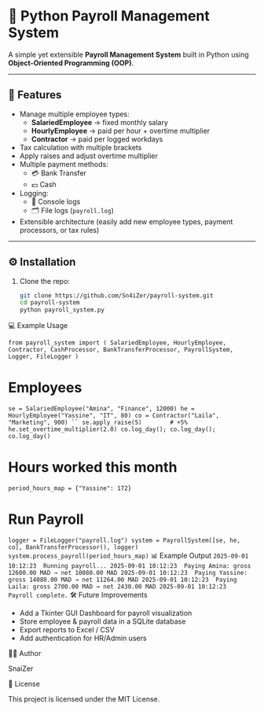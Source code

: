 # 🧾 Python Payroll Management System

A simple yet extensible **Payroll Management System** built in Python using **Object-Oriented Programming (OOP)**.

---

## 🚀 Features
- Manage multiple employee types:
  - **SalariedEmployee** → fixed monthly salary
  - **HourlyEmployee** → paid per hour + overtime multiplier
  - **Contractor** → paid per logged workdays
- Tax calculation with multiple brackets
- Apply raises and adjust overtime multiplier
- Multiple payment methods:
  - 💳 Bank Transfer
  - 💵 Cash
- Logging:
  - 📜 Console logs
  - 🗂️ File logs (`payroll.log`)
- Extensible architecture (easily add new employee types, payment processors, or tax rules)
---

## ⚙️ Installation

1. Clone the repo:
   ```bash
   git clone https://github.com/Sn4iZer/payroll-system.git
   cd payroll-system
   python payroll_system.py

💻 Example Usage

`
from payroll_system import (
    SalariedEmployee, HourlyEmployee, Contractor,
    CashProcessor, BankTransferProcessor,
    PayrollSystem, Logger, FileLogger
)
`
# Employees
`
se = SalariedEmployee("Amina", "Finance", 12000)
he = HourlyEmployee("Yassine", "IT", 80)
co = Contractor("Laila", "Marketing", 900)
``
se.apply_raise(5)        # +5%
he.set_overtime_multiplier(2.0)
co.log_day(); co.log_day(); co.log_day()
`
# Hours worked this month
`
period_hours_map = {"Yassine": 172}
`
# Run Payroll
`
logger = FileLogger("payroll.log")
system = PayrollSystem([se, he, co], BankTransferProcessor(), logger)
system.process_payroll(period_hours_map)
`
📊 Example Output
`
2025-09-01 10:12:23  Running payroll...
2025-09-01 10:12:23  Paying Amina: gross 12600.00 MAD → net 10080.00 MAD
2025-09-01 10:12:23  Paying Yassine: gross 14080.00 MAD → net 11264.00 MAD
2025-09-01 10:12:23  Paying Laila: gross 2700.00 MAD → net 2430.00 MAD
2025-09-01 10:12:23  Payroll complete.
`
🛠️ Future Improvements

- Add a Tkinter GUI Dashboard for payroll visualization
- Store employee & payroll data in a SQLite database
- Export reports to Excel / CSV
- Add authentication for HR/Admin users

👨‍💻 Author

SnaiZer

📜 License

This project is licensed under the MIT License.
